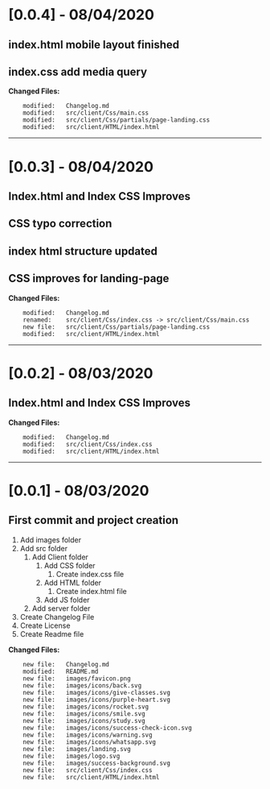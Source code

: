 # [0.0.4] - 08/04/2020
## index.html mobile layout finished
## index.css add media query

**Changed Files:**

        modified:   Changelog.md
        modified:   src/client/Css/main.css
        modified:   src/client/Css/partials/page-landing.css
        modified:   src/client/HTML/index.html

---

# [0.0.3] - 08/04/2020
## Index.html and Index CSS Improves
## CSS typo correction
## index html structure updated
## CSS improves for landing-page

**Changed Files:**

        modified:   Changelog.md
        renamed:    src/client/Css/index.css -> src/client/Css/main.css
        new file:   src/client/Css/partials/page-landing.css
        modified:   src/client/HTML/index.html

---

# [0.0.2] - 08/03/2020
## Index.html and Index CSS Improves

**Changed Files:**

        modified:   Changelog.md
        modified:   src/client/Css/index.css
        modified:   src/client/HTML/index.html

---

# [0.0.1] - 08/03/2020
## First commit and project creation
1. Add images folder
2. Add src folder
   1. Add Client folder
      1. Add CSS folder
         1. Create index.css file
      2. Add HTML folder
         1. Create index.html file
      3. Add JS folder
   2. Add server folder
3. Create Changelog File
4. Create License
5. Create Readme file 

**Changed Files:**

        new file:   Changelog.md
        modified:   README.md
        new file:   images/favicon.png
        new file:   images/icons/back.svg
        new file:   images/icons/give-classes.svg
        new file:   images/icons/purple-heart.svg
        new file:   images/icons/rocket.svg
        new file:   images/icons/smile.svg
        new file:   images/icons/study.svg
        new file:   images/icons/success-check-icon.svg
        new file:   images/icons/warning.svg
        new file:   images/icons/whatsapp.svg
        new file:   images/landing.svg
        new file:   images/logo.svg
        new file:   images/success-background.svg
        new file:   src/client/Css/index.css
        new file:   src/client/HTML/index.html